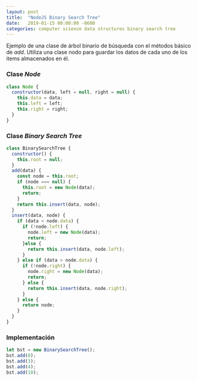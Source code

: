 ```yaml
---
layout: post
title:  "NodeJS Binary Search Tree"
date:   2019-01-15 00:00:00 -0600
categories: computer science data structures binary search tree
---
```

Ejemplo de una clase de árbol binario de búsqueda con el métodos básico de _add_. Utiliza una clase nodo para guardar los datos de cada uno de los items almacenados en él.

### Clase _Node_
```javascript
class Node {
  constructor(data, left = null, right = null) {
    this.data = data;
    this.left = left;
    this.right = right;
  }
}
```

### Clase _Binary Search Tree_
```javascript
class BinarySearchTree {
  constructor() {
    this.root = null;
  }
  add(data) {
    const node = this.root;
    if (node === null) {
      this.root = new Node(data);
      return;
    }
    return this.insert(data, node);
  }
  insert(data, node) {
    if (data < node.data) {
      if (!node.left) {
        node.left = new Node(data);
        return;
      }else {
        return this.insert(data, node.left);
      }
    } else if (data > node.data) {
      if (!node.right) {
        node.right = new Node(data);
        return;
      } else {
        return this.insert(data, node.right);
      }
    } else {
      return node;
    }
  }
}
```
### Implementación
```javascript
let bst = new BinarySearchTree();
bst.add(8);
bst.add(3);
bst.add(4);
bst.add(10);
```